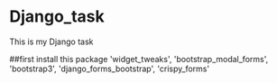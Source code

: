 # Django_task
This is my Django task 

##first install this package
    'widget_tweaks',
    'bootstrap_modal_forms',
    'bootstrap3',
    'django_forms_bootstrap',
    'crispy_forms'
